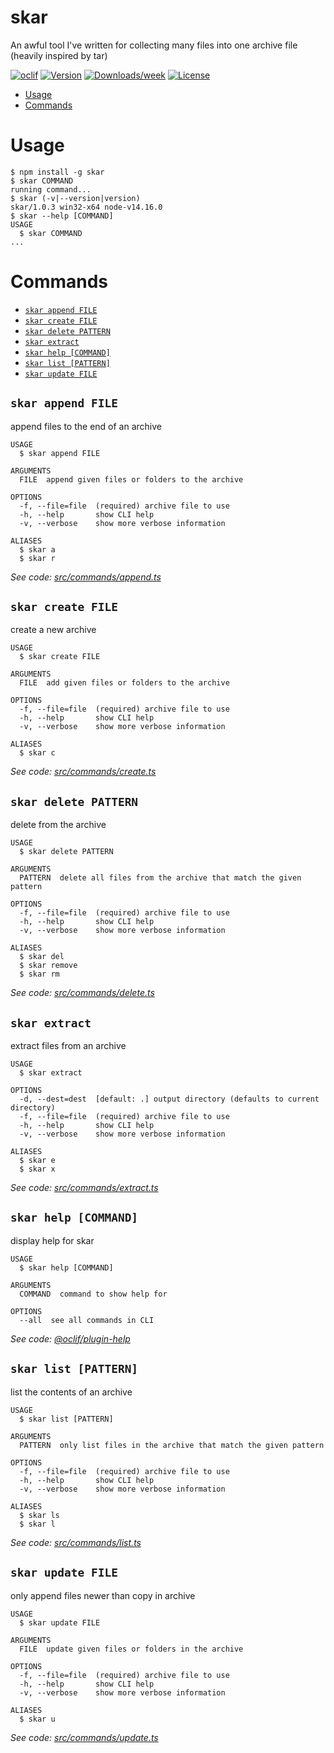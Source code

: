 skar
====

An awful tool I've written for collecting many files into one archive file (heavily inspired by tar)

[![oclif](https://img.shields.io/badge/cli-oclif-brightgreen.svg)](https://oclif.io)
[![Version](https://img.shields.io/npm/v/skar.svg)](https://npmjs.org/package/skar)
[![Downloads/week](https://img.shields.io/npm/dw/skar.svg)](https://npmjs.org/package/skar)
[![License](https://img.shields.io/npm/l/skar.svg)](https://github.com/Skayo/skar/blob/master/package.json)

<!-- toc -->
* [Usage](#usage)
* [Commands](#commands)
<!-- tocstop -->
# Usage
<!-- usage -->
```sh-session
$ npm install -g skar
$ skar COMMAND
running command...
$ skar (-v|--version|version)
skar/1.0.3 win32-x64 node-v14.16.0
$ skar --help [COMMAND]
USAGE
  $ skar COMMAND
...
```
<!-- usagestop -->
# Commands
<!-- commands -->
* [`skar append FILE`](#skar-append-file)
* [`skar create FILE`](#skar-create-file)
* [`skar delete PATTERN`](#skar-delete-pattern)
* [`skar extract`](#skar-extract)
* [`skar help [COMMAND]`](#skar-help-command)
* [`skar list [PATTERN]`](#skar-list-pattern)
* [`skar update FILE`](#skar-update-file)

## `skar append FILE`

append files to the end of an archive

```
USAGE
  $ skar append FILE

ARGUMENTS
  FILE  append given files or folders to the archive

OPTIONS
  -f, --file=file  (required) archive file to use
  -h, --help       show CLI help
  -v, --verbose    show more verbose information

ALIASES
  $ skar a
  $ skar r
```

_See code: [src/commands/append.ts](https://github.com/Skayo/skar/blob/v1.0.3/src/commands/append.ts)_

## `skar create FILE`

create a new archive

```
USAGE
  $ skar create FILE

ARGUMENTS
  FILE  add given files or folders to the archive

OPTIONS
  -f, --file=file  (required) archive file to use
  -h, --help       show CLI help
  -v, --verbose    show more verbose information

ALIASES
  $ skar c
```

_See code: [src/commands/create.ts](https://github.com/Skayo/skar/blob/v1.0.3/src/commands/create.ts)_

## `skar delete PATTERN`

delete from the archive

```
USAGE
  $ skar delete PATTERN

ARGUMENTS
  PATTERN  delete all files from the archive that match the given pattern

OPTIONS
  -f, --file=file  (required) archive file to use
  -h, --help       show CLI help
  -v, --verbose    show more verbose information

ALIASES
  $ skar del
  $ skar remove
  $ skar rm
```

_See code: [src/commands/delete.ts](https://github.com/Skayo/skar/blob/v1.0.3/src/commands/delete.ts)_

## `skar extract`

extract files from an archive

```
USAGE
  $ skar extract

OPTIONS
  -d, --dest=dest  [default: .] output directory (defaults to current directory)
  -f, --file=file  (required) archive file to use
  -h, --help       show CLI help
  -v, --verbose    show more verbose information

ALIASES
  $ skar e
  $ skar x
```

_See code: [src/commands/extract.ts](https://github.com/Skayo/skar/blob/v1.0.3/src/commands/extract.ts)_

## `skar help [COMMAND]`

display help for skar

```
USAGE
  $ skar help [COMMAND]

ARGUMENTS
  COMMAND  command to show help for

OPTIONS
  --all  see all commands in CLI
```

_See code: [@oclif/plugin-help](https://github.com/oclif/plugin-help/blob/v3.2.2/src/commands/help.ts)_

## `skar list [PATTERN]`

list the contents of an archive

```
USAGE
  $ skar list [PATTERN]

ARGUMENTS
  PATTERN  only list files in the archive that match the given pattern

OPTIONS
  -f, --file=file  (required) archive file to use
  -h, --help       show CLI help
  -v, --verbose    show more verbose information

ALIASES
  $ skar ls
  $ skar l
```

_See code: [src/commands/list.ts](https://github.com/Skayo/skar/blob/v1.0.3/src/commands/list.ts)_

## `skar update FILE`

only append files newer than copy in archive

```
USAGE
  $ skar update FILE

ARGUMENTS
  FILE  update given files or folders in the archive

OPTIONS
  -f, --file=file  (required) archive file to use
  -h, --help       show CLI help
  -v, --verbose    show more verbose information

ALIASES
  $ skar u
```

_See code: [src/commands/update.ts](https://github.com/Skayo/skar/blob/v1.0.3/src/commands/update.ts)_
<!-- commandsstop -->
